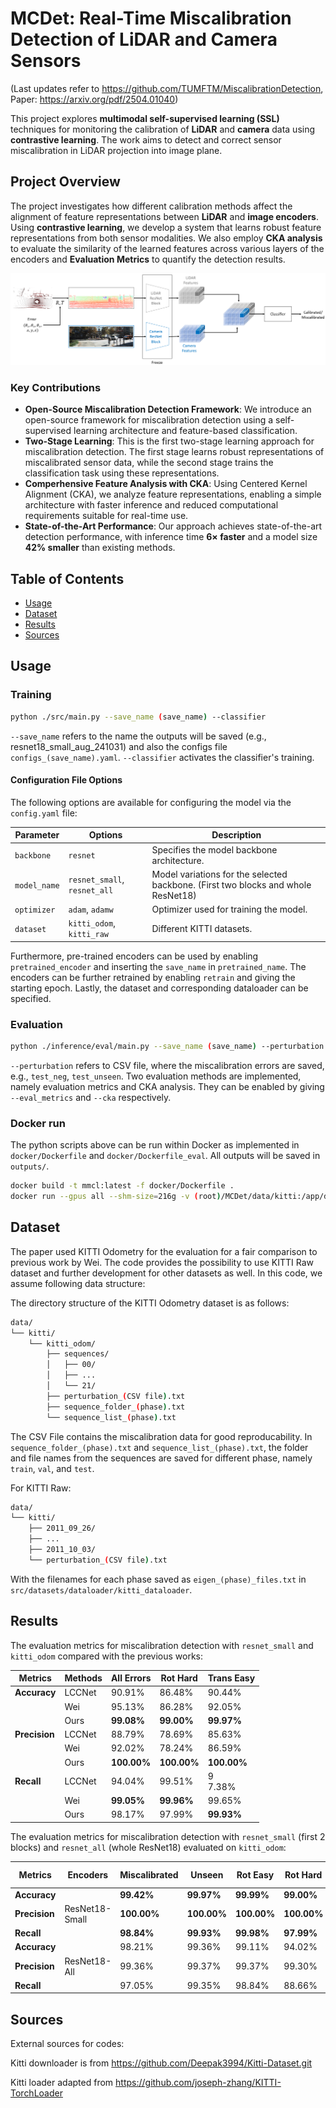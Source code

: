 # MCDet: Real-Time Miscalibration Detection of LiDAR and Camera Sensors

(Last updates refer to https://github.com/TUMFTM/MiscalibrationDetection, Paper: https://arxiv.org/pdf/2504.01040)

This project explores **multimodal self-supervised learning (SSL)** techniques for monitoring the calibration of **LiDAR** and **camera** data using **contrastive learning**. The work aims to detect and correct sensor miscalibration in LiDAR projection into image plane.

## Project Overview

The project investigates how different calibration methods affect the alignment of feature representations between **LiDAR** and **image encoders**. Using **contrastive learning**, we develop a system that learns robust feature representations from both sensor modalities. We also employ **CKA analysis** to evaluate the similarity of the learned features across various layers of the encoders and **Evaluation Metrics** to quantify the detection results.

![MCDet Framework](fig/framework.png)

### Key Contributions
- **Open-Source Miscalibration Detection Framework**: We introduce an open-source framework for miscalibration detection using a self-supervised learning architecture and feature-based classification.
- **Two-Stage Learning**: This is the first two-stage learning approach for miscalibration detection. The first stage learns robust representations of miscalibrated sensor data, while the second stage trains the classification task using these representations.
- **Comperhensive Feature Analysis with CKA**: Using Centered Kernel Alignment (CKA), we analyze feature representations, enabling a simple architecture with faster inference and reduced computational requirements suitable for real-time use.
- **State-of-the-Art Performance**: Our approach achieves state-of-the-art detection performance, with inference time **6× faster** and a model size **42% smaller** than existing methods.

## Table of Contents
- [Usage](#usage)
- [Dataset](#dataset)
- [Results](#results)
- [Sources](#sources)

## Usage
### Training
```bash
python ./src/main.py --save_name (save_name) --classifier
```
`--save_name` refers to the name the outputs will be saved (e.g., resnet18_small_aug_241031) and also the configs file `configs_(save_name).yaml`. `--classifier` activates the classifier's training.

#### Configuration File Options

The following options are available for configuring the model via the `config.yaml` file:

| Parameter    | Options                      | Description                                                                       |
|--------------|------------------------------|-----------------------------------------------------------------------------------|
| `backbone`   | `resnet`                     | Specifies the model backbone architecture.                                        |
| `model_name` | `resnet_small`, `resnet_all` | Model variations for the selected backbone. (First two blocks and whole ResNet18) |
| `optimizer`  | `adam`, `adamw`              | Optimizer used for training the model.                                            |
| `dataset`    | `kitti_odom`, `kitti_raw`    | Different KITTI datasets.                                                         |

Furthermore, pre-trained encoders can be used by enabling `pretrained_encoder` and inserting the `save_name` in `pretrained_name`. 
The encoders can be further retrained by enabling `retrain` and giving the starting epoch. Lastly, the dataset and corresponding dataloader can be specified.

### Evaluation 
```bash
python ./inference/eval/main.py --save_name (save_name) --perturbation (CSV file) --eval_metrics --cka
```
`--perturbation` refers to CSV file, where the miscalibration errors are saved, e.g., `test_neg`, `test_unseen`. Two evaluation methods are implemented, namely evaluation metrics and CKA analysis. They can be enabled by giving `--eval_metrics` and `--cka` respectively.

### Docker run
The python scripts above can be run within Docker as implemented in `docker/Dockerfile` and `docker/Dockerfile_eval`. All outputs will be saved in `outputs/`.

```bash
docker build -t mmcl:latest -f docker/Dockerfile .
docker run --gpus all --shm-size=216g -v (root)/MCDet/data/kitti:/app/data/kitti -v (root)/MCDet/data/kitti_odom:/app/data/kitti_odom --name mmcl-container mmcl:latest
```

## Dataset
The paper used KITTI Odometry for the evaluation for a fair comparison to previous work by Wei. The code provides the possibility to use KITTI Raw dataset and further development for other datasets as well. In this code, we assume following data structure:

The directory structure of the KITTI Odometry dataset is as follows:
```bash
data/
└── kitti/
    └── kitti_odom/
        ├── sequences/
        │   ├── 00/
        │   ├── ...
        │   └── 21/
        ├── perturbation_(CSV file).txt
        ├── sequence_folder_(phase).txt
        └── sequence_list_(phase).txt
```
The CSV File contains the miscalibration data for good reproducability. In `sequence_folder_(phase).txt` and `sequence_list_(phase).txt`, the folder and file names from the sequences are saved for different phase, namely `train`, `val`, and `test`. 

For KITTI Raw:
```bash
data/ 
└── kitti/ 
    ├── 2011_09_26/ 
    ├── ... 
    ├── 2011_10_03/
    └── perturbation_(CSV file).txt
```
With the filenames for each phase saved as `eigen_(phase)_files.txt` in `src/datasets/dataloader/kitti_dataloader`.

## Results
The evaluation metrics for miscalibration detection with `resnet_small` and `kitti_odom` compared with the previous works:

| **Metrics**     | **Methods** | **All Errors** | **Rot Hard** | **Trans Easy** |
|------------------|-------------|----------------|--------------|----------------|
| **Accuracy**     | LCCNet      | 90.91%         | 86.48%       | 90.44%         |
|                  | Wei         | 95.13%         | 86.28%       | 92.05%         |
|                  | Ours        | **99.08%**     | **99.00%**   | **99.97%**     |
| **Precision**    | LCCNet      | 88.79%         | 78.69%       | 85.63%         |
|                  | Wei         | 92.02%         | 78.24%       | 86.59%         |
|                  | Ours        | **100.00%**    | **100.00%**  | **100.00%**    |
| **Recall**       | LCCNet      | 94.04%         | 99.51%       | 9<br/>7.38%         |
|                  | Wei         | **99.05%**     | **99.96%**   | 99.65%         |
|                  | Ours        | 98.17%         | 97.99%       | **99.93%**     |

The evaluation metrics for miscalibration detection with `resnet_small` (first 2 blocks) and `resnet_all` (whole ResNet18) evaluated on `kitti_odom`:

| **Metrics**   | **Encoders**      | **Miscalibrated** | **Unseen**   | **Rot Easy**   | **Rot Hard**   | **Trans Easy** | **Trans Hard** |
|----------------|-------------------|-------------------|--------------|----------------|----------------|----------------|----------------|
| **Accuracy**   |                  | **99.42%**        | **99.97%**   | **99.99%**     | **99.00%**     | **99.97%**     | **99.22%**     |
| **Precision**  | ResNet18-Small   | **100.00%**       | **100.00%**  | **100.00%**    | **100.00%**    | **100.00%**    | **100.00%**    |
| **Recall**     |                  | **98.84%**        | **99.93%**   | **99.98%**     | **97.99%**     | **99.93%**     | 98.44%         |
| **Accuracy**   |                  | 98.21%            | 99.36%       | 99.11%         | 94.02%         | 99.33%         | 98.56%         |
| **Precision**  | ResNet18-All     | 99.36%            | 99.37%       | 99.37%         | 99.30%         | 99.37%         | 97.75%         |
| **Recall**     |                  | 97.05%            | 99.35%       | 98.84%         | 88.66%         | 99.29%         | **99.36%**     |


## Sources
External sources for codes:

Kitti downloader is from https://github.com/Deepak3994/Kitti-Dataset.git

Kitti loader adapted from https://github.com/joseph-zhang/KITTI-TorchLoader
